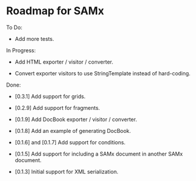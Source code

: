 Roadmap for SAMx
================

To Do:

* Add more tests.

In Progress:

* Add HTML exporter / visitor / converter.

* Convert exporter visitors to use StringTemplate instead of hard-coding.

Done:

* [0.3.1] Add support for grids.

* [0.2.9] Add support for fragments.

* [0.1.9] Add DocBook exporter / visitor / converter.

* [0.1.8] Add an example of generating DocBook.

* [0.1.6] and [0.1.7] Add support for conditions.

* [0.1.5] Add support for including a SAMx document in another SAMx document.

* [0.1.3] Initial support for XML serialization.
